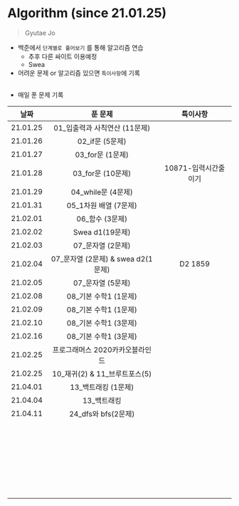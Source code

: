 # Algorithm (since 21.01.25)

> Gyutae Jo

- 백준에서 `단계별로 풀어보기` 를 통해 알고리즘 연습
  - 추후 다른 싸이트 이용예정
  - Swea
- 어려운 문제 or 알고리즘 있으면 `특이사항`에 기록

## 

- 매일 푼 문제 기록

|   날짜   |              푼 문제               |       특이사항       |
| :------: | :--------------------------------: | :------------------: |
| 21.01.25 |   01_입출력과 사칙연산 (11문제)    |                      |
| 21.01.26 |          02_if문 (5문제)           |                      |
| 21.01.27 |          03_for문 (1문제)          |                      |
| 21.01.28 |         03_for문 (10문제)          | 10871-입력시간줄이기 |
| 21.01.29 |         04_while문 (4문제)         |                      |
| 21.01.31 |       05_1차원 배열 (7문제)        |                      |
| 21.02.01 |          06_함수 (3문제)           |                      |
| 21.02.02 |          Swea d1(19문제)           |                      |
| 21.02.03 |         07_문자열 (2문제)          |                      |
| 21.02.04 | 07_문자열 (2문제) & swea d2(1문제) |       D2 1859        |
| 21.02.05 |         07_문자열 (5문제)          |                      |
| 21.02.08 |       08_기본 수학1 (1문제)        |                      |
| 21.02.09 |       08_기본 수학1 (1문제)        |                      |
| 21.02.10 |       08_기본 수학1 (3문제)        |                      |
| 21.02.16 |       08_기본 수학1 (3문제)        |                      |
| 21.02.25 |  프로그래머스 2020카카오블라인드   |                      |
| 21.02.25 |   10_재귀(2) & 11_브루트포스(5)    |                      |
| 21.04.01 |        13_백트래킹 (1문제)         |                      |
| 21.04.04 |            13_백트래킹             |                      |
| 21.04.11 |        24_dfs와 bfs(2문제)         |                      |
|          |                                    |                      |
|          |                                    |                      |
|          |                                    |                      |
|          |                                    |                      |
|          |                                    |                      |
|          |                                    |                      |
|          |                                    |                      |
|          |                                    |                      |
|          |                                    |                      |
|          |                                    |                      |
|          |                                    |                      |
|          |                                    |                      |
|          |                                    |                      |
|          |                                    |                      |
|          |                                    |                      |
|          |                                    |                      |
|          |                                    |                      |
|          |                                    |                      |
|          |                                    |                      |
|          |                                    |                      |
|          |                                    |                      |
|          |                                    |                      |
|          |                                    |                      |
|          |                                    |                      |
|          |                                    |                      |
|          |                                    |                      |
|          |                                    |                      |
|          |                                    |                      |
|          |                                    |                      |

